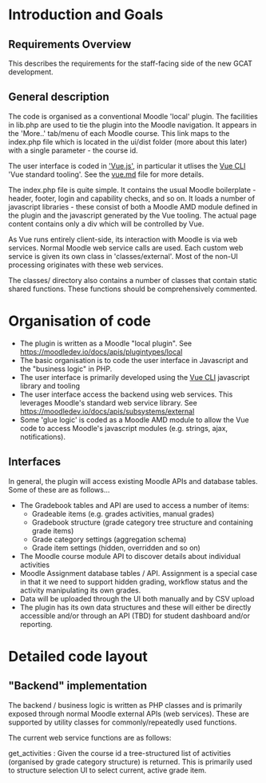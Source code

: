 # Introduction and Goals



## Requirements Overview 

This describes the requirements for the staff-facing side of the new GCAT development.

## General description

The code is organised as a conventional Moodle 'local' plugin. The facilities in lib.php are used to tie the plugin into the Moodle navigation. It appears in the 'More..' tab/menu of each Moodle course. This link maps to the index.php file which is located in the ui/dist folder (more about this later) with a single parameter - the course id. 

The user interface is coded in ['Vue.js'](https://vuejs.org/), in particular it utlises the [Vue CLI](https://cli.vuejs.org/) 'Vue standard tooling'.  See the [vue.md](vue.md) file for more details. 

The index.php file is quite simple. It contains the usual Moodle boilerplate - header, footer, login and capability checks, and so on. It loads a number of javascript libraries - these consist of both a Moodle AMD module defined in the plugin and the javascript generated by the Vue tooling. The actual page content contains only a div which will be controlled by Vue. 

As Vue runs entirely client-side, its interaction with Moodle is via web services. Normal Moodle web service calls are used. Each custom web service is given its own class in 'classes/external'. Most of the non-UI processing originates with these web services. 

The classes/ directory also contains a number of classes that contain static shared functions. These functions should be comprehensively commented. 

# Organisation of code

* The plugin is written as a Moodle "local plugin". See https://moodledev.io/docs/apis/plugintypes/local
* The basic organisation is to code the user interface in Javascript and the "business logic" in PHP.
* The user interface is primarily developed using the [Vue CLI](https://cli.vuejs.org/) javascript library and tooling
* The user interface access the backend using web services. This leverages Moodle's standard web service library. See https://moodledev.io/docs/apis/subsystems/external
* Some 'glue logic' is coded as a Moodle AMD module to allow the Vue code to access Moodle's javascript modules (e.g. strings, ajax, notifications). 

## Interfaces

In general, the plugin will access existing Moodle APIs and database tables. Some of these are as follows...

* The Gradebook tables and API are used to access a number of items:
    * Gradeable items (e.g. grades activities, manual grades)
    * Gradebook structure (grade category tree structure and containing grade items)
    * Grade category settings (aggregation schema)
    * Grade item settings (hidden, overridden and so on)
* The Moodle course module API to discover details about individual activities
* Moodle Assignment database tables / API. Assignment is a special case in that it we need to support hidden grading, workflow status and the activity manipulating its own grades. 
* Data will be uploaded through the UI both manually and by CSV upload
* The plugin has its own data structures and these will either be directly accessible and/or through an API (TBD) for student dashboard and/or reporting. 

# Detailed code layout

## "Backend" implementation

The backend / business logic is written as PHP classes and is primarily exposed through normal Moodle external APIs (web services). These are supported by utility classes for commonly/repeatedly used functions. 

The current web service functions are as follows:

get_activities
: Given the course id a tree-structured list of activities (organised by grade category structure) is returned. This is primarily used to structure selection UI to select current, active grade item.
